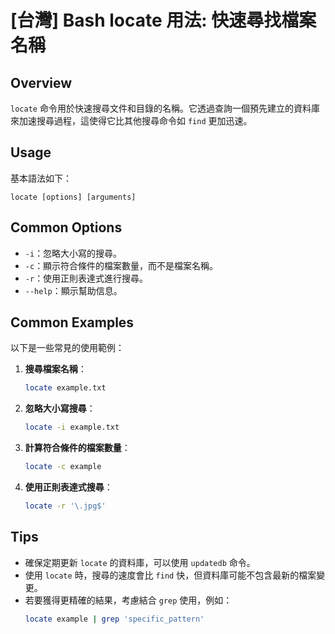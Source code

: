 # [台灣] Bash locate 用法: 快速尋找檔案名稱

## Overview
`locate` 命令用於快速搜尋文件和目錄的名稱。它透過查詢一個預先建立的資料庫來加速搜尋過程，這使得它比其他搜尋命令如 `find` 更加迅速。

## Usage
基本語法如下：
```
locate [options] [arguments]
```

## Common Options
- `-i`：忽略大小寫的搜尋。
- `-c`：顯示符合條件的檔案數量，而不是檔案名稱。
- `-r`：使用正則表達式進行搜尋。
- `--help`：顯示幫助信息。

## Common Examples
以下是一些常見的使用範例：

1. **搜尋檔案名稱**：
   ```bash
   locate example.txt
   ```

2. **忽略大小寫搜尋**：
   ```bash
   locate -i example.txt
   ```

3. **計算符合條件的檔案數量**：
   ```bash
   locate -c example
   ```

4. **使用正則表達式搜尋**：
   ```bash
   locate -r '\.jpg$'
   ```

## Tips
- 確保定期更新 `locate` 的資料庫，可以使用 `updatedb` 命令。
- 使用 `locate` 時，搜尋的速度會比 `find` 快，但資料庫可能不包含最新的檔案變更。
- 若要獲得更精確的結果，考慮結合 `grep` 使用，例如：
  ```bash
  locate example | grep 'specific_pattern'
  ```